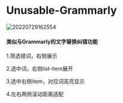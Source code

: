 # Unusable-Grammarly

![20220729162554](https://github.com/LittleWhitechun/PicsBed/master/202207291628954.png)

#### 类似与Grammarly的文字替换纠错功能

1.筛选错词，右侧展示

2.选中词，右侧list-item展开

3.选中右侧item，对应词高亮显示

4.左右两侧滚动距离适配
